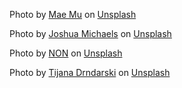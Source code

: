 Photo by <a href="https://unsplash.com/@picoftasty?utm_source=unsplash&utm_medium=referral&utm_content=creditCopyText">Mae Mu</a> on <a href="https://unsplash.com/?utm_source=unsplash&utm_medium=referral&utm_content=creditCopyText">Unsplash</a>


Photo by <a href="https://unsplash.com/@mistrjosh?utm_source=unsplash&utm_medium=referral&utm_content=creditCopyText">Joshua Michaels</a> on <a href="https://unsplash.com/?utm_source=unsplash&utm_medium=referral&utm_content=creditCopyText">Unsplash</a>
  

Photo by <a href="https://unsplash.com/@non_creation?utm_source=unsplash&utm_medium=referral&utm_content=creditCopyText">NON</a> on <a href="https://unsplash.com/s/photos/coffee?utm_source=unsplash&utm_medium=referral&utm_content=creditCopyText">Unsplash</a>

Photo by <a href="https://unsplash.com/@izgubljenausvemiru?utm_source=unsplash&utm_medium=referral&utm_content=creditCopyText">Tijana Drndarski</a> on <a href="https://unsplash.com/?utm_source=unsplash&utm_medium=referral&utm_content=creditCopyText">Unsplash</a>
